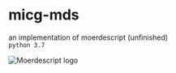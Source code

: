 # micg-mds
an implementation of moerdescript (unfinished)\
`python 3.7`

![Moerdescript logo](https://snoworange420.github.io/assets/moerdescript.png)
